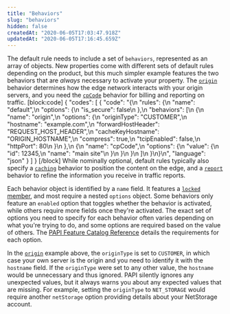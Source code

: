 ```yaml
---
title: "Behaviors"
slug: "behaviors"
hidden: false
createdAt: "2020-06-05T17:03:47.918Z"
updatedAt: "2020-06-05T17:16:45.659Z"
---
```

The default rule needs to include a set of `behaviors`,
represented as an array of objects. New properties come with different
sets of default rules depending on the product, but this much simpler
example features the two behaviors that are _always_ necessary to
activate your property. The
[`origin`]({{base.url}}/{{page.language}}/api/core_features/property_manager/vlatest.html#origin)
behavior determines how the edge network interacts with your origin
servers, and you need the
[`cpCode`]({{base.url}}/{{page.language}}/api/core_features/property_manager/vlatest.html#cpcode)
behavior for billing and reporting on traffic.
[block:code]
{
  "codes": [
    {
      "code": "{\n    \"rules\": {\n        \"name\": \"default\",\n        \"options\": {\n            \"is_secure\": false\n        },\n        \"behaviors\": [\n            {\n                \"name\": \"origin\",\n                \"options\": {\n                    \"originType\": \"CUSTOMER\",\n                    \"hostname\": \"example.com\",\n                    \"forwardHostHeader\": \"REQUEST_HOST_HEADER\",\n                    \"cacheKeyHostname\": \"ORIGIN_HOSTNAME\",\n                    \"compress\": true,\n                    \"tcipEnabled\": false,\n                    \"httpPort\": 80\n                }\n            },\n            {\n                \"name\": \"cpCode\",\n                \"options\": {\n                    \"value\": {\n                        \"id\": 12345,\n                        \"name\": \"main site\"\n                    }\n                }\n            }\n        ]\n    }\n}\n",
      "language": "json"
    }
  ]
}
[/block]
While nominally optional, default rules typically also specify a
[`caching`]({{base.url}}/{{page.language}}/api/core_features/property_manager/vlatest.html#caching)
behavior to position the content on the edge, and a
[`report`]({{base.url}}/{{page.language}}/api/core_features/property_manager/vlatest.html#report)
behavior to refine the information you receive in traffic reports.

Each behavior object is identified by a `name` field. It features a
[`locked` member](#advancedfeatures), and most require a
nested `options` object. Some behaviors only feature an `enabled`
option that toggles whether the behavior is activated, while others
require more fields once they're activated. The exact set of options
you need to specify for each behavior often varies depending on what
you're trying to do, and some options are required based on the value
of others. The
[PAPI Feature Catalog Reference]({{base.url}}/{{page.language}}/api/core_features/property_manager/vlatest.html)
details the requirements for each option.

In the
[`origin`]({{base.url}}/{{page.language}}/api/core_features/property_manager/vlatest.html#origin)
example above, the `originType` is set to `CUSTOMER`, in which case
your own server is the origin and you need to identify it with the
`hostname` field. If the `originType` were set to any other value, the
`hostname` would be unnecessary and thus ignored. PAPI silently
ignores any unexpected values, but it always warns you about any
expected values that are missing. For example, setting the
`originType` to `NET_STORAGE` would require another `netStorage`
option providing details about your NetStorage account.